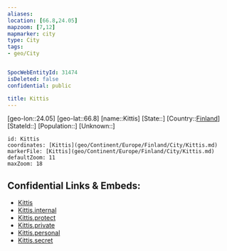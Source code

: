 ```yaml
---
aliases: 
location: [66.8,24.05]
mapzoom: [7,12] 
mapmarker: city 
type: City
tags:
- geo/City


SpocWebEntityId: 31474
isDeleted: false
confidential: public

title: Kittis
---
```

[geo-lon::24.05]
[geo-lat::66.8]
[name::Kittis]
[State::]
[Country::[Finland](geo/Continent/Europe/Finland.md)]
[StateId::]
[Population::]
[Unknown::]


```leaflet
id: Kittis
coordinates: [Kittis](geo/Continent/Europe/Finland/City/Kittis.md)
markerFile: [Kittis](geo/Continent/Europe/Finland/City/Kittis.md)
defaultZoom: 11 
maxZoom: 18
```


## Confidential Links & Embeds: 
- [Kittis](../../../../../../_public/geo/Continent/Europe/Finland/City/Kittis.md) 
- [Kittis.internal](../../../../../../_internal/geo/Continent/Europe/Finland/City/Kittis.internal.md) 
- [Kittis.protect](../../../../../../_protect/geo/Continent/Europe/Finland/City/Kittis.protect.md) 
- [Kittis.private](../../../../../../_private/geo/Continent/Europe/Finland/City/Kittis.private.md) 
- [Kittis.personal](../../../../../../_personal/geo/Continent/Europe/Finland/City/Kittis.personal.md) 
- [Kittis.secret](../../../../../../_secret/geo/Continent/Europe/Finland/City/Kittis.secret.md) 
